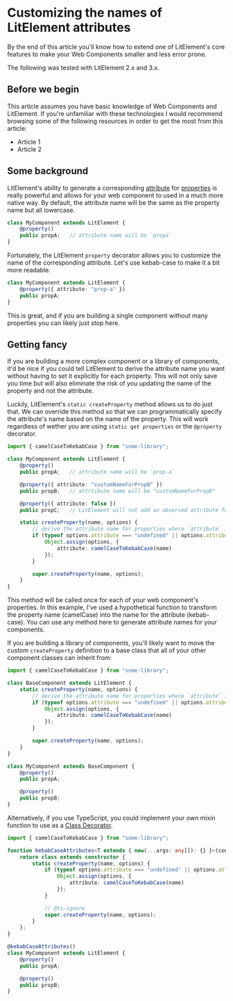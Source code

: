 # Customizing the names of LitElement attributes

By the end of this article you'll know how to extend one of LitElement's core features to make your Web Components smaller and less error prone.

The following was tested with LitElement 2.x and 3.x.

## Before we begin
This article assumes you have basic knowledge of Web Components and LitElement. If you're unfamiliar with these technologies I would recommend browsing some of the following resources in order to get the most from this article:

* Article 1
* Article 2

## Some background
LitElement's ability to generate a corresponding [attribute](https://lit-element.polymer-project.org/guide/properties#attributes) for [properties](https://lit-element.polymer-project.org/guide/properties#overview) is really powerful and allows for your web component to used in a much more native way. By default, the attribute name will be the same as the property name but all lowercase.

```typescript
class MyComponent extends LitElement {
    @property()
    public propA;   // attribute name will be `propa`
}
```

Fortunately, the LitElement `property` decorator allows you to customize the name of the corresponding attribute. Let's use kebab-case to make it a bit more readable.

```typescript
class MyComponent extends LitElement {
    @property({ attribute: "prop-a" })
    public propA;
}
```

This is great, and if you are building a single component without many properties you can likely just stop here.

## Getting fancy
If you are building a more complex component or a library of components, it'd be nice if you could tell LitElement to derive the attribute name you want without having to set it explicitly for each property. This will not only save you time but will also eliminate the risk of you updating the name of the property and not the attribute.

Luckily, LitElement's `static createProperty` method allows us to do just that. We can override this method so that we can programmatically specify the attribute's name based on the name of the property. This will work regardless of wether you are using `static get properties` or the `@property` decorator.

```typescript
import { camelCaseToKebabCase } from "some-library";

class MyComponent extends LitElement {
    @property()
    public propA;   // attribute name will be `prop-a`

    @property({ attribute: "customNameForPropB" })
    public propB;   // attrtibute name will be "customNameForPropB"

    @property({ attribute: false })
    public propC;   // LitElement will not add an observed attribute for propC

    static createProperty(name, options) {
        // derive the attribute name for properties where `attribute` is 1) not already defined or 2) disabled
        if (typeof options.attribute === "undefined" || options.attribute === true) {
            Object.assign(options, {
                attribute: camelCaseToKebabCase(name)
            });
        }

        super.createProperty(name, options);
    }
}
```

This method will be called once for each of your web component's properties. In this example, I've used a hypothetical function to transform the property name (camelCase) into the name for the attribute (kebab-case). You can use any method here to generate attribute names for your components.

If you are building a library of components, you'll likely want to move the custom `createProperty` definition to a base class that all of your other component classes can inherit from:

```typescript
import { camelCaseToKebabCase } from "some-library";

class BaseComponent extends LitElement {
    static createProperty(name, options) {
        // derive the attribute name for properties where `attribute` is 1) not already defined or 2) disabled
        if (typeof options.attribute === "undefined" || options.attribute === true) {
            Object.assign(options, {
                attribute: camelCaseToKebabCase(name)
            });
        }

        super.createProperty(name, options);
    }
}

class MyComponent extends BaseComponent {
    @property()
    public propA;

    @property()
    public propB;
}
```

Alternatively, if you use TypeScript, you could implement your own mixin function to use as a [Class Decorator](https://www.typescriptlang.org/docs/handbook/decorators.html#class-decorators).

```typescript
import { camelCaseToKebabCase } from "some-library";

function kebabCaseAttributes<T extends { new(...args: any[]): {} }>(constructor: T) {
    return class extends constructor {
        static createProperty(name, options) {
            if (typeof options.attribute === "undefined" || options.attribute === true) {
                Object.assign(options, {
                    attribute: camelCaseToKebabCase(name)
                });
            }

            // @ts-ignore
            super.createProperty(name, options);
        }
    };
}

@kebabCaseAttributes()
class MyComponent extends LitElement {
    @property()
    public propA;

    @property()
    public propB;
}
```